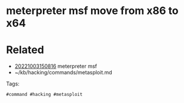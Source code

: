 # meterpreter msf move from x86 to x64

# Related

- [20221003150816](/zet/20221003150816/README.md) meterpreter msf
- ~/kb/hacking/commands/metasploit.md

Tags:

    #command #hacking #metasploit 
